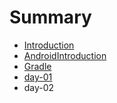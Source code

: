 # Summary

* [Introduction](README.md)
* [AndroidIntroduction](chapter1.md)
* [Gradle](gradle.md)
* [day-01](session_record/day-01.md)
* day-02


